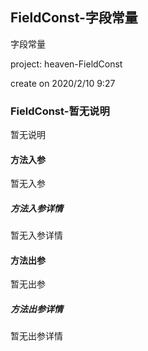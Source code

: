 ## FieldConst-字段常量

字段常量
<p> project: heaven-FieldConst </p>
<p> create on 2020/2/10 9:27 </p>

### FieldConst-暂无说明

暂无说明

#### 方法入参

暂无入参

##### 方法入参详情

暂无入参详情

#### 方法出参

暂无出参

##### 方法出参详情

暂无出参详情




